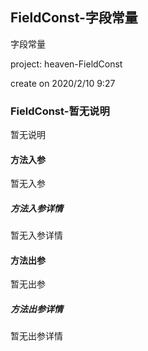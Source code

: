 ## FieldConst-字段常量

字段常量
<p> project: heaven-FieldConst </p>
<p> create on 2020/2/10 9:27 </p>

### FieldConst-暂无说明

暂无说明

#### 方法入参

暂无入参

##### 方法入参详情

暂无入参详情

#### 方法出参

暂无出参

##### 方法出参详情

暂无出参详情




